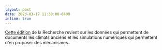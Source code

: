 ```yaml
---
layout: post
date: 2023-03-17 11:30:00-0400
inline: true
---
```

<a href="https://www.larecherche.fr/parution/trimestriel-573">Cette édition</a> de la Recherche revient sur les données qui permettent de documents les climats anciens et les simulations numériques qui permettent d'en proposer des mécanismes.

